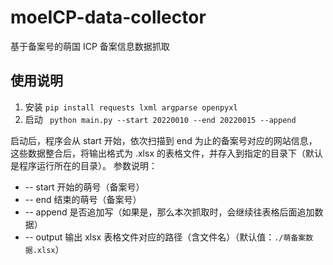 # moeICP-data-collector
基于备案号的萌国 ICP 备案信息数据抓取

## 使用说明

1. 安装
```pip install requests lxml argparse openpyxl ```
2. 启动
``` python main.py --start 20220010 --end 20220015 --append```

启动后，程序会从 start 开始，依次扫描到 end 为止的备案号对应的网站信息，这些数据整合后，将输出格式为 .xlsx 的表格文件，并存入到指定的目录下（默认是程序运行所在的目录）。
参数说明：
- -- start 开始的萌号（备案号）
- -- end 结束的萌号（备案号）
- -- append 是否追加写（如果是，那么本次抓取时，会继续往表格后面追加数据）
- -- output 输出 xlsx 表格文件对应的路径（含文件名）（默认值：```./萌备案数据.xlsx```）
